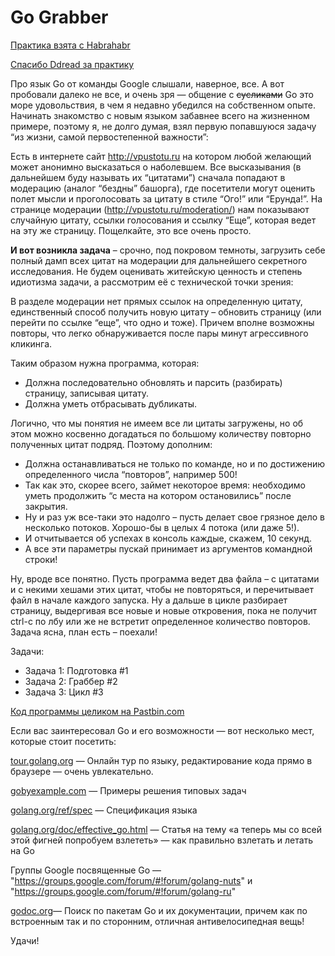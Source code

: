 # Go Grabber

[Практика взята с Habrahabr](https://habrahabr.ru/post/197598/) 

[Спасибо Ddread за практику](https://habrahabr.ru/users/Dreadd/)

Про язык Go от команды Google слышали, наверное, все. А вот пробовали далеко не все, и очень зря — общение с ~~сусликами~~ Go это море удовольствия, в чем я недавно убедился на собственном опыте.
Начинать знакомство с новым языком забавнее всего на жизненном примере, поэтому я, не долго думая, взял первую попавшуюся задачу “из жизни, самой первостепенной важности”:

Есть в интернете сайт http://vpustotu.ru на котором любой желающий может анонимно высказаться о наболевшем. Все высказывания (в дальнейшем буду называть их “цитатами”) сначала попадают в модерацию (аналог “бездны” башорга), где посетители могут оценить полет мысли и проголосовать за цитату в стиле “Ого!” или “Ерунда!”. На странице модерации (http://vpustotu.ru/moderation/) нам показывают случайную цитату, ссылки голосования и ссылку “Еще”, которая ведет на эту же страницу. Пощелкайте, это все очень просто.

**И вот возникла задача** – срочно, под покровом темноты, загрузить себе полный дамп всех цитат на модерации для дальнейшего секретного исследования. Не будем оценивать житейскую ценность и степень идиотизма задачи, а рассмотрим её с технической точки зрения:

В разделе модерации нет прямых ссылок на определенную цитату, единственный способ получить новую цитату – обновить страницу (или перейти по ссылке “еще”, что одно и тоже). Причем вполне возможны повторы, что легко обнаруживается после пары минут агрессивного кликинга.

Таким образом нужна программа, которая:

* Должна последовательно обновлять и парсить (разбирать) страницу, записывая цитату.
* Должна уметь отбрасывать дубликаты.

Логично, что мы понятия не имеем все ли цитаты загружены, но об этом можно косвенно догадаться по большому количеству повторно полученных цитат подряд. Поэтому дополним:

* Должна останавливаться не только по команде, но и по достижению определенного числа “повторов”, например 500!
* Так как это, скорее всего, займет некоторое время: необходимо уметь продолжить “с места на котором остановились” после закрытия.
* Ну и раз уж все-таки это надолго – пусть делает свое грязное дело в несколько потоков. Хорошо-бы в целых 4 потока (или даже 5!).
* И отчитывается об успехах в консоль каждые, скажем, 10 секунд.
* А все эти параметры пускай принимает из аргументов командной строки!

Ну, вроде все понятно. Пусть программа ведет два файла – с цитатами и с некими хешами этих цитат, чтобы не повторяться, и перечитывает файл в начале каждого запуска. Ну а дальше в цикле разбирает страницу, выдергивая все новые и новые откровения, пока не получит ctrl-c по лбу или же не встретит определенное количество повторов. Задача ясна, план есть – поехали!

Задачи:
* Задача 1: Подготовка #1
* Задача 2: Граббер #2
* Задача 3: Цикл #3

[Код программы целиком на Pastbin.com](http://pastebin.com/TJjBLLe5)

Если вас заинтересовал Go и его возможности — вот несколько мест, которые стоит посетить:

[tour.golang.org](tour.golang.org) — Онлайн тур по языку, редактирование кода прямо в браузере — очень увлекательно.

[gobyexample.com](gobyexample.com) — Примеры решения типовых задач

[golang.org/ref/spec](golang.org/ref/spec) — Спецификация языка

[golang.org/doc/effective_go.html](golang.org/doc/effective_go.html) — Статья на тему «а теперь мы со всей этой фигней попробуем взлететь» — как правильно взлетать и летать на Go

Группы Google посвященные Go — "https://groups.google.com/forum/#!forum/golang-nuts" и "https://groups.google.com/forum/#!forum/golang-ru"

[godoc.org](godoc.org)— Поиск по пакетам Go и их документации, причем как по встроенным так и по сторонним, отличная антивелосипедная вещь!

Удачи!

